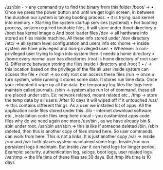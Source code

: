 /usr/bin - > any command try to find the binary from this folder
/boot/ -> 
    •	Once we press the power button and until we get login screen, in between the duration our system is taking booting process.
    •	It is trying load kernel into memory
    •	Starting the system startup services (systemd)
    •	For booting process, system required bootable files, it will store under /boot directory
o	/boot has kernel image
o	And boot loader files
/dev -> all hardware info stored as files inside machine. All these info stored under /dev directory
/etc/ -> all system level configuration and users info etc
/home -> inside system we have privileged and non-privileged user. 
    •	Whenever a non-privileged user trying to login into system then it needs a home directory
    •	/home every normal user has directories
/root is home directory of root user
Q. Difference between storing the files inside / directory and /root ?
    •	/ -> this location based on the privilege of the file all user inside system can access the file
    •	/root -> so only root can access these files
/run -> 
once u turn system, while running it stores some data. It stores run time data. Once your rebooted it wipe up all the data. Ex: temporary log files
the logs here maintain called journals.
/sbin -> system also run lot of command, these all are placed under sbin.  Ex: network related, mount related etc.,
/tmp -> store the temp data by all users. After 10 days it will wiped off if it untouched
/usr/ ->  this contains different things. As a user we installed lot of apps. All the application code files stored under this. 
	/lib – internet download software etc., installation code files keep here
	/local – you customized apps code files
	why do we need again one more /usr/bin , as we have already bin & sbin under root. 
	/usr/bin usr/sbin ->   this is like if someone deleted /bin, /sbin deleted, then this is another copy of files stored here. So user commands can work from here.  This is not a links. It is just another copy
/var -> inside /run and /var both places system maintained some logs. Inside /run non persistent logs it maintain. But inside /var it can hold logs for longer period.
	Example:  security, authentication log, selogs, boot logs, user related logs.
/var/tmp -> the life time of these files are 30 days. But /tmp life time is 10 days
